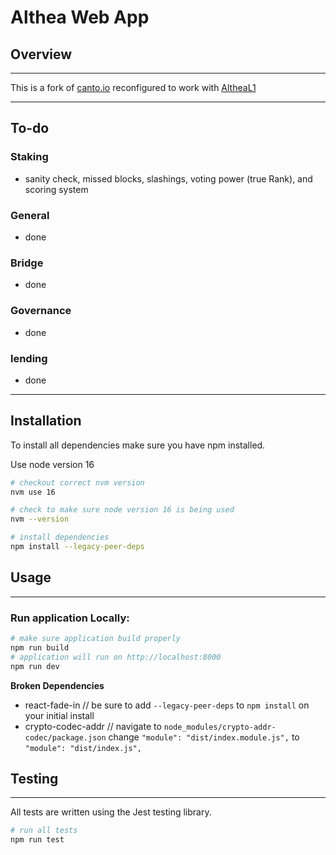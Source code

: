 # Althea Web App

## Overview

---

This is a fork of [canto.io](https://www.canto.io/)
reconfigured to work with [AltheaL1](https://github.com/althea-net/althea-L1)

---

## To-do

### Staking
- sanity check, missed blocks, slashings, voting power (true Rank), and scoring system

### General
- done

### Bridge
- done

### Governance
- done

### lending
- done

---

## Installation


To install all dependencies make sure you have npm installed.

Use node version 16

```bash
# checkout correct nvm version
nvm use 16

# check to make sure node version 16 is being used
nvm --version

# install dependencies
npm install --legacy-peer-deps
```

## Usage

---

### Run application Locally:

```bash
# make sure application build properly
npm run build
# application will run on http://localhost:8000
npm run dev
```
**Broken Dependencies**
- react-fade-in // be sure to add `--legacy-peer-deps` to `npm install` on your initial install
- crypto-codec-addr // navigate to `node_modules/crypto-addr-codec/package.json` change `"module": "dist/index.module.js",` to `"module": "dist/index.js",`


## Testing

---

All tests are written using the Jest testing library. 

```bash
# run all tests
npm run test 
```